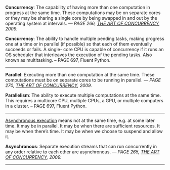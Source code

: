 **Concurrency**: The capability of having more than one computation in progress at the same time. These computations may be on separate cores or they may be sharing a single core by being swapped in and out by the operating system at intervals. *— PAGE 266, [THE ART OF CONCURRENCY](https://amzn.to/3TkCuwX), 2009.*

**Concurrency**: The ability to handle multiple pending tasks, making progress one at a time or in parallel (if possible) so that each of them eventually succeeds or fails. A single- core CPU is capable of concurrency if it runs an OS scheduler that interleaves the execution of the pending tasks. Also known as multitasking. – PAGE 697, Fluent Python.

----
**Parallel**: Executing more than one computation at the same time. These computations must be on separate cores to be running in parallel. *— PAGE 270, [THE ART OF CONCURRENCY](https://amzn.to/3TkCuwX), 2009.*

**Parallelism**: The ability to execute multiple computations at the same time. This requires a multicore CPU, multiple CPUs, a GPU, or multiple computers in a cluster. – PAGE 697, Fluent Python.

-----
[Asynchronous execution](https://en.wikipedia.org/wiki/Asynchrony_(computer_programming)) means not at the same time, e.g. at some later time. It may be in parallel. It may be when there are sufficient resources. It may be when there’s time. It may be when we choose to suspend and allow it.

**Asynchronous**: Separate execution streams that can run concurrently in any order relative to each other are asynchronous. *— PAGE 265, [THE ART OF CONCURRENCY](https://amzn.to/3TkCuwX), 2009.*

----
